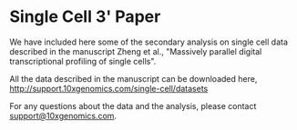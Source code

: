 # Single Cell 3' Paper

We have included here some of the secondary analysis on single cell data described in the manuscript Zheng et al., "Massively parallel digital transcriptional profiling of single cells". 

All the data described in the manuscript can be downloaded here, http://support.10xgenomics.com/single-cell/datasets

For any questions about the data and the analysis, please contact support@10xgenomics.com. 
